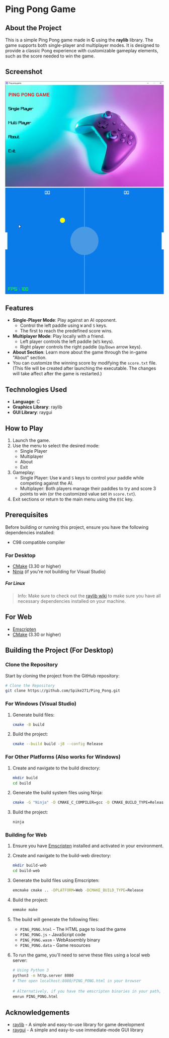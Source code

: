 # Ping Pong Game

## About the Project

This is a simple Ping Pong game made in **C** using the **raylib** library. The game supports both single-player and
multiplayer modes. It is designed to provide a classic Pong experience with customizable gameplay elements, such as the
score needed to win the game.

## Screenshot

![MainMenu](./ResForGit/MainMenu.png)
![GamePlay](./ResForGit/GamePlay.gif)

## Features

- **Single-Player Mode**: Play against an AI opponent.
	- Control the left paddle using `W` and `S` keys.
	- The first to reach the predefined score wins.
- **Multiplayer Mode**: Play locally with a friend.
	- Left player controls the left paddle (`W`/`S` keys).
	- Right player controls the right paddle (`Up`/`Down` arrow keys).
- **About Section**: Learn more about the game through the in-game "About" section.
- You can customize the winning score by modifying the `score.txt` file.(This file will be created after launching the executable. The changes will take affect after the game is restarted.)

## Technologies Used

- **Language**: C
- **Graphics Library**: raylib
- **GUI Library**: raygui

## How to Play

1. Launch the game.
2. Use the menu to select the desired mode:
	- Single Player
	- Multiplayer
	- About
	- Exit
3. Gameplay:
	- Single Player: Use `W` and `S` keys to control your paddle while competing against the AI.
	- Multiplayer: Both players manage their paddles to try and score 3 points to win (or the customized value set in
	  `score.txt`).
4. Exit sections or return to the main menu using the `ESC` key.

## Prerequisites

Before building or running this project, ensure you have the following dependencies installed:

- C98 compatible compiler

### For Desktop
- [CMake](https://cmake.org/documentation/) (3.30 or higher)
- [Ninja](https://ninja-build.org/) (if you're not building for Visual Studio)

##### For Linux

> Info: Make sure to check out the [raylib wiki](https://github.com/raysan5/raylib/wiki/Working-on-GNU-Linux) to make sure you have all necessary dependencies installed on your machine. 

## For Web
- [Emscripten](https://emscripten.org/docs/getting_started/downloads.html)
- [CMake](https://cmake.org/documentation/) (3.30 or higher)

## Building the Project (For Desktop)

### Clone the Repository

Start by cloning the project from the GitHub repository:

```bash
# Clone the Repository
git clone https://github.com/Spike271/Ping_Pong.git
```

### For Windows (Visual Studio)

1. Generate build files:
   ```bash
   cmake -B build
   ```

2. Build the project:
   ```bash
   cmake --build build -j8 --config Release
   ```

### For Other Platforms (Also works for Windows)

1. Create and navigate to the build directory:
   ```bash
   mkdir build
   cd build
   ```

2. Generate the build system files using Ninja:
   ```bash
   cmake -G "Ninja" -D CMAKE_C_COMPILER=gcc -D CMAKE_BUILD_TYPE=Release ..
   ```

3. Build the project:
   ```bash
   ninja
   ```

### Building for Web

1. Ensure you have [Emscripten](https://emscripten.org/docs/getting_started/downloads.html) installed and activated in
   your environment.


2. Create and navigate to the build-web directory:
   ```bash
   mkdir build-web
   cd build-web
   ```

3. Generate the build files using Emscripten:
   ```bash
   emcmake cmake .. -DPLATFORM=Web -DCMAKE_BUILD_TYPE=Release
   ```

4. Build the project:
   ```bash
   emmake make
   ```

5. The build will generate the following files:
	- `PING_PONG.html` - The HTML page to load the game
	- `PING_PONG.js` - JavaScript code
	- `PING_PONG.wasm` - WebAssembly binary
	- `PING_PONG.data` - Game resources

6. To run the game, you'll need to serve these files using a local web server:
   ```bash
   # Using Python 3
   python3 -m http.server 8080
   # Then open localhost:8080/PING_PONG.html in your browser

   # Alternatively, if you have the emscripten binaries in your path, you can run the following command
   emrun PING_PONG.html
   ```

## Acknowledgements

- [raylib](https://www.raylib.com/) - A simple and easy-to-use library for game development
- [raygui](https://github.com/raysan5/raygui) - A simple and easy-to-use immediate-mode GUI library
